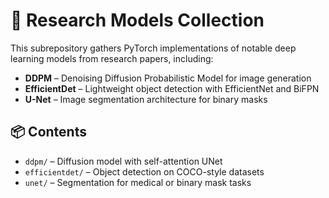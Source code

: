 # 🔬 Research Models Collection

This subrepository gathers PyTorch implementations of notable deep learning models from research papers, including:

* **DDPM** – Denoising Diffusion Probabilistic Model for image generation
* **EfficientDet** – Lightweight object detection with EfficientNet and BiFPN
* **U-Net** – Image segmentation architecture for binary masks

## 📦 Contents

* `ddpm/` – Diffusion model with self-attention UNet
* `efficientdet/` – Object detection on COCO-style datasets
* `unet/` – Segmentation for medical or binary mask tasks
